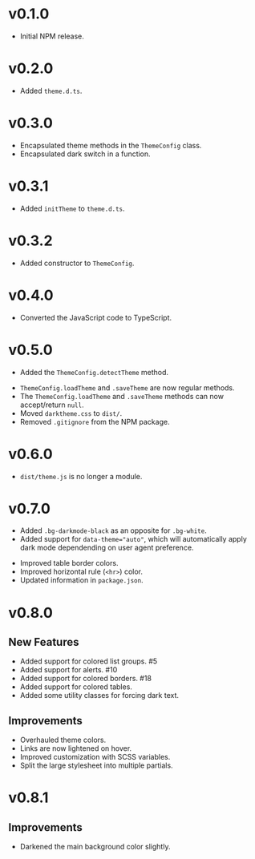 # v0.1.0

* Initial NPM release.

# v0.2.0

+ Added `theme.d.ts`.

# v0.3.0

* Encapsulated theme methods in the `ThemeConfig` class.
* Encapsulated dark switch in a function.

# v0.3.1

+ Added `initTheme` to `theme.d.ts`.

# v0.3.2

+ Added constructor to `ThemeConfig`.

# v0.4.0

* Converted the JavaScript code to TypeScript.

# v0.5.0

+ Added the `ThemeConfig.detectTheme` method.
* `ThemeConfig.loadTheme` and `.saveTheme` are now regular methods.
* The `ThemeConfig.loadTheme` and `.saveTheme` methods can now accept/return `null`.
* Moved `darktheme.css` to `dist/`.
* Removed `.gitignore` from the NPM package.

# v0.6.0

* `dist/theme.js` is no longer a module.

# v0.7.0

+ Added `.bg-darkmode-black` as an opposite for `.bg-white`.
+ Added support for `data-theme="auto"`, which will automatically apply dark mode dependending on user agent preference.
* Improved table border colors.
* Improved horizontal rule (`<hr>`) color.
* Updated information in `package.json`.

# v0.8.0

## New Features

+ Added support for colored list groups. #5
+ Added support for alerts. #10
+ Added support for colored borders. #18
+ Added support for colored tables.
+ Added some utility classes for forcing dark text.

## Improvements

* Overhauled theme colors.
* Links are now lightened on hover.
* Improved customization with SCSS variables.
* Split the large stylesheet into multiple partials.

# v0.8.1

## Improvements

* Darkened the main background color slightly.
